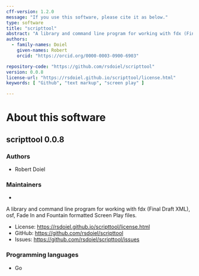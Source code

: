 ```yaml
---
cff-version: 1.2.0
message: "If you use this software, please cite it as below."
type: software
title: "scripttool"
abstract: "A library and command line program for working with fdx (Final Draft XML), osf, Fade In and Fountain formatted Screen Play files."
authors:
  - family-names: Doiel
    given-names: Robert
    orcid: "https://orcid.org/0000-0003-0900-6903"

repository-code: "https://github.com/rsdoiel/scripttool"
version: 0.0.8
license-url: "https://rsdoiel.github.io/scripttool/license.html"
keywords: [ "Github", "text markup", "screen play" ]

---
```


About this software
===================

## scripttool 0.0.8

### Authors

- Robert Doiel


### Maintainers

-  

A library and command line program for working with fdx (Final Draft XML), osf, Fade In and Fountain formatted Screen Play files.

- License: <https://rsdoiel.github.io/scripttool/license.html>
- GitHub: <https://github.com/rsdoiel/scripttool>
- Issues: <https://github.com/rsdoiel/scripttool/issues>


### Programming languages

- Go


